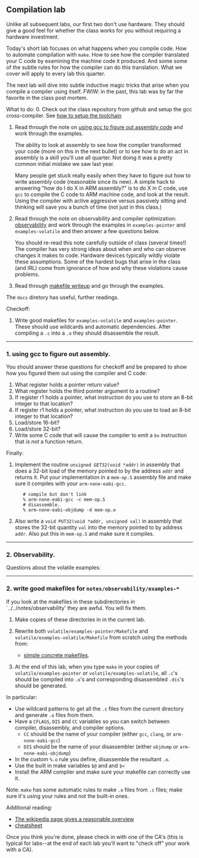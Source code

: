 ## Compilation lab

Unlike all subsequent labs, our first two don't use hardware.  They should
give a good feel for whether the class works for you without requiring
a hardware investment.

Today's short lab focuses on what happens when you compile code.
How to automate compilation with `make`.  How to see how the compiler
translated your C code by examining the machine code it produced.
And some some of the subtle rules for how the compiler can do this
translation.  What we cover will apply to every lab this quarter.

The next lab will dive into subtle inductive magic tricks that
arise when you compile a compiler using itself.  FWIW: in the past,
this lab was by far the favorite in the class post mortem.

What to do:
  0. Check out the class repository from github and setup the gcc
     cross-compiler.  See [how to setup the toolchain](./SOFTWARE.md)

  1. Read through the note on 
     [using gcc to figure out assembly code](../../notes/using-gcc-for-asm/README.md) and work through the examples.

     The ability to look at assembly to see how the compiler transformed
     your code (more on this in the next bullet) or to see how to do an
     act in assembly is a skill you'll use all quarter.  Not doing it
     was a pretty common initial mistake we saw last year.

     Many people get stuck really easily when they have to figure out
     how to write assembly code (reasonable since its new).  A simple
     hack to answering "how do I do X in ARM assembly?" is to do X
     in C code, use `gcc` to compile the C code to ARM machine code,
     and look at the result.  Using the compiler with active aggressive
     versus passively sitting and thinking will save you a bunch of time
     (not just in this class.)

  2. Read through the note on observability and compiler optimization:
     [observability](../../notes/observability/README.md) and work
     through the examples in `examples-pointer` and `examples-volatile`
     and then answer a few questions below.

     You should re-read this note carefully outside of class (several
     times!)  The compiler has very strong ideas about when and who
     can observe changes it makes to code.  Hardware devices typically
     wildly violate these assumptions.  Some of the hardest bugs that
     arise in the class (and IRL) come from ignorance of how and why
     these violations cause problems.

  3. Read through [makefile writeup](../../notes/makefiles/README.md) and go
     through the examples. 

The `docs` diretory has useful, further readings.
  
Checkoff:

  1. Write good makefiles for `examples-volatile` and `examples-pointer`.
     These should use wildcards and automatic dependencies.  After
     compiling a `.c` into a `.o` they should disassemble the result.

-------------------------------------------------------------------
### 1. using gcc to figure out assembly.

You should answer these questions for checkoff and be prepared to show
how you figured them out using the compiler and C code:
  1. What register holds a pointer return value?
  2. What register holds the third pointer argument to a routine?
  3. If register r1 holds a pointer, what instruction do you use to store
     an 8-bit integer to that location?
  4. If register r1 holds a pointer, what instruction do you use to load
     an 8-bit integer to that location?
  5. Load/store 16-bit?
  6. Load/store 32-bit?
  7. Write some C code that will cause the compiler to emit a `bx`
     instruction that *is not* a function return.

Finally:
  1. Implement the routine `unsigned GET32(void *addr)` in assembly that
     does a 32-bit load of the memory pointed to by the address `addr`
     and returns it.  Put your implementation in a `mem-op.S` assembly
     file and make sure it compiles with your `arm-none-eabi-gcc`.

            # compile but don't link
            % arm-none-eabi-gcc -c mem-op.S
            # disassemble.
            % arm-none-eabi-objdump -d mem-op.o

  2. Also write a `void PUT32(void *addr, unsigned val)` in assembly
     that stores the 32-bit quantity `val` into the memory pointed
     to by address `addr`.  Also put this in `mem-op.S` and make sure
     it compiles.

-------------------------------------------------------------------
### 2. Observability.

Questions about the volatile examples:

-------------------------------------------------------------------
### 2. write good makefiles for `notes/observability/examples-*`

If you look at the makefiles in these subdirectories in
`../../notes/observability' they are awful. You will fix them.

  1. Make copies of these directories in in the current lab.
  2.  Rewrite both `volatile/examples-pointer/Makefile` and `volatile/examples-volatile/Makefile` from scratch using the methods from:

      - [simple concrete makefiles](http://nuclear.mutantstargoat.com/articles/make/).

  3.  At the end of this lab, when you type `make` in your copies of
  `volatile/examples-pointer` or `volatile/examples-volatile`, all
  `.c`'s should be compiled into `.o`'s and corresponding disassembled
  `.dis`'s should be generated.

In particular:
  - Use wildcard patterns to get all the `.c` files from 
    the current directory and generate `.o` files from them.
  - Have a `CFLAGS`, `DIS` and `CC` variables so you can 
    switch between compiler, disassembly, and compiler options.
      - `CC` should be the name of your compiler (either `gcc`, `clang`, or `arm-none-eabi-gcc`)
      - `DIS` should be the name of your disassembler (either `objdump` or `arm-none-eabi-objdump`)
  - In the custom `%.o` rule you define, disassemble the resultant
    `.o`.
  - Use the built in make variables `$@` and and `$<`
  - Install the ARM compiler and make sure your makefile can correctly use it.

Note: `make` has some automatic rules to make `.o` files from `.c` files; make sure it's using your rules and not the built-in ones.

Additional reading:
  - [The wikipedia page gives a reasonable overview](https://en.wikipedia.org/wiki/Make_(software))
  - [cheatsheet](https://devhints.io/makefile)

Once you think you're done, please check in with one of the CA's (this is typical for labs--at the end of each lab you'll want to "check off" your work with a CA).
